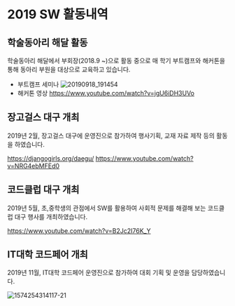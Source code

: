 2019 SW 활동내역
================

학술동아리 해달 활동
--------------------
학술동아리 해달에서 부회장(2018.9 ~)으로 활동 중으로
매 학기 부트캠프와 해커톤을 통해 동아리 부원을 대상으로 교육하고 있습니다.

* 부트캠프 세미나
![20190918_191454](https://user-images.githubusercontent.com/45058359/70253861-604fe180-17c7-11ea-9897-f355a96a428a.jpg)
* 해커톤 영상
<https://www.youtube.com/watch?v=jgU6iDH3UVo>

장고걸스 대구 개최
--------------------
2019년 2월, 장고걸스 대구에 운영진으로 참가하여
행사기획, 교재 자료 제작 등의 활동을 하였습니다.

<https://djangogirls.org/daegu/>
<https://www.youtube.com/watch?v=NRG4ebMFEd0>

코드클럽 대구 개최
------------------
2019년 5월, 초,중학생의 관점에서 SW를 활용하여
사회적 문제를 해결해 보는 코드클럽 대구 행사를 개최하였습니다.

<https://www.youtube.com/watch?v=B2Jc2I76K_Y>

IT대학 코드페어 개최
--------------------
2019년 11월, IT대학 코드페어 운영진으로 참가하여
대회 기획 및 운영을 담당하였습니다.

![1574254314117-21](https://user-images.githubusercontent.com/45058359/70256230-79f32800-17cb-11ea-968f-ec009d99c443.jpg)
